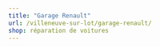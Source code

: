 ```yaml
---
title: "Garage Renault"
url: /villeneuve-sur-lot/garage-renault/
shop: réparation de voitures
---
```

